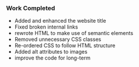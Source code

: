 ### Work Completed

* Added and enhanced the website title
* Fixed broken internal links
* rewrote HTML to make use of semantic elements
* Removed unnecessary CSS classes
* Re-ordered CSS to follow HTML structure
* Added alt attributes to images
* improve the code for long-term

